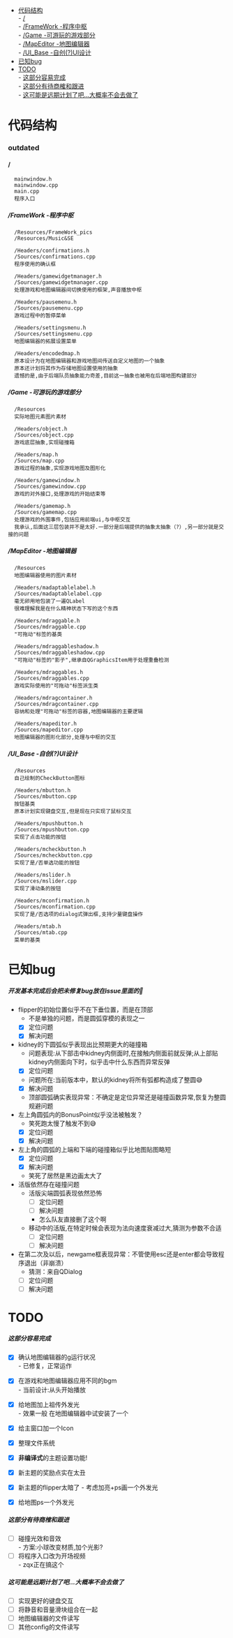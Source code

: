 - [代码结构](#代码结构)  
      - [/](#/)  
        - [/FrameWork -程序中枢](#framework--程序中枢)  
        - [/Game -可游玩的游戏部分](#game--可游玩的游戏部分)  
        - [/MapEditor -地图编辑器](#mapeditor--地图编辑器)  
        - [/UI\_Base -自创(?)UI设计](#ui_base--自创ui设计)  
- [已知bug](#已知bug)  
- [TODO](#todo)  
        - [这部分容易完成](#这部分容易完成)   
        - [这部分有待商榷和跟进](#这部分有待商榷和跟进)  
        - [这可能是远期计划了吧...大概率不会去做了](#这可能是远期计划了吧大概率不会去做了)  

# 代码结构
### outdated
#### /
      mainwindow.h
      mainwindow.cpp
      main.cpp
      程序入口
##### /FrameWork -程序中枢
      /Resources/FrameWork_pics
      /Resources/Music&SE

      /Headers/confirmations.h
      /Sources/confirmations.cpp
      程序使用的确认框

      /Headers/gamewidgetmanager.h
      /Sources/gamewidgetmanager.cpp
      处理游戏和地图编辑器间切换使用的框架,声音播放中枢

      /Headers/pausemenu.h
      /Sources/pausemenu.cpp
      游戏过程中的暂停菜单

      /Headers/settingsmenu.h
      /Sources/settingsmenu.cpp
      地图编辑器的拓展设置菜单

      /Headers/encodedmap.h
      原本设计为在地图编辑器和游戏地图间传送自定义地图的一个抽象
      原本还计划将其作为存储地图设置使用的抽象
      遗憾的是,由于后端队员抽象能力奇差,目前这一抽象也被用在后端地图构建部分

##### /Game -可游玩的游戏部分
      /Resources
      实际地图元素图片素材

      /Headers/object.h
      /Sources/object.cpp
      游戏底层抽象,实现碰撞箱

      /Headers/map.h
      /Sources/map.cpp
      游戏过程的抽象,实现游戏地图及图形化

      /Headers/gamewindow.h
      /Sources/gamewindow.cpp
      游戏的对外接口,处理游戏的开始结束等

      /Headers/gamemap.h
      /Sources/gamemap.cpp
      处理游戏的外围事件,包括应用前端ui,与中枢交互
      我承认,后面这三层包装并不是太好.一部分是后端提供的抽象太抽象（?）,另一部分就是交接的问题

##### /MapEditor -地图编辑器
      /Resources
      地图编辑器使用的图片素材

      /Headers/madaptablelabel.h
      /Sources/madaptablelabel.cpp
      毫无卵用地包装了一遍QLabel
      很难理解我是在什么精神状态下写的这个东西

      /Headers/mdraggable.h
      /Sources/mdraggable.cpp
      "可拖动"标签的基类
      
      /Headers/mdraggableshadow.h
      /Sources/mdraggableshadow.cpp
      "可拖动"标签的"影子",继承自QGraphicsItem用于处理重叠检测

      /Headers/mdraggables.h
      /Sources/mdraggables.cpp
      游戏实际使用的"可拖动"标签派生类

      /Headers/mdragcontainer.h
      /Sources/mdragcontainer.cpp
      容纳和处理"可拖动"标签的容器,地图编辑器的主要逻辑

      /Headers/mapeditor.h
      /Sources/mapeditor.cpp
      地图编辑器的图形化部分,处理与中枢的交互

##### /UI_Base -自创(?)UI设计
      /Resources
      自己绘制的CheckButton图标

      /Headers/mbutton.h
      /Sources/mbutton.cpp
      按钮基类
      原本计划实现键盘交互,但是现在只实现了鼠标交互

      /Headers/mpushbutton.h
      /Sources/mpushbutton.cpp
      实现了点击功能的按钮

      /Headers/mcheckbutton.h
      /Sources/mcheckbutton.cpp
      实现了是/否单选功能的按钮

      /Headers/mslider.h
      /Sources/mslider.cpp
      实现了滑动条的按钮

      /Headers/mconfirmation.h
      /Sources/mconfirmation.cpp
      实现了是/否选项的dialog式弹出框,支持少量键盘操作

      /Headers/mtab.h
      /Sources/mtab.cpp
      菜单的基类



# 已知bug
##### 开发基本完成后会把未修复bug放在issue里面的🥺

+ flipper的初始位置似乎不在下垂位置，而是在顶部
   - 不是单独的问题，而是圆弧穿模的表现之一
   - [x] 定位问题
   - [x] 解决问题
+ kidney的下圆弧似乎表现出比预期更大的碰撞箱
   - 问题表现:从下部击中kidney内侧面时,在接触内侧面前就反弹;从上部贴kidney内侧面向下时，似乎击中什么东西而异常反弹
   - [x] 定位问题
   - 问题所在:当前版本中，默认的kidney将所有弧都构造成了整圆😅
   - [x] 解决问题
   - 顶部圆弧确实表现异常：不确定是定位异常还是碰撞函数异常,恢复为整圆规避问题
+ 左上角圆弧内的BonusPoint似乎没法被触发？
   - 笑死跑太慢了触发不到😅
   - [x] 定位问题
   - [x] 解决问题
+ 左上角的圆弧的上端和下端的碰撞箱似乎比地图贴图略短
   - [x] 定位问题
   - [x] 解决问题
   - 笑死了居然是黑边画太大了
+ 活版依然存在碰撞问题
   - 活版尖端圆弧表现依然恐怖
      - [ ] 定位问题
      - [ ] 解决问题
      - 怎么队友直接删了这个啊
   - 移动中的活版,在特定时候会表现为法向速度衰减过大,猜测为参数不合适
      - [ ] 定位问题
      - [ ] 解决问题
+ 在第二次及以后，newgame框表现异常：不管使用esc还是enter都会导致程序退出（非崩溃）
   - 猜测：来自QDialog
   - [ ] 定位问题  
   - [ ] 解决问题

# TODO
##### 这部分容易完成
+ [x] 确认地图编辑器的g运行状况  
      - 已修复，正常运作
+ [x] 在游戏和地图编辑器应用不同的bgm  
      - 当前设计:从头开始播放
+ [x] 给地图加上祖传外发光  
      - 效果一般 在地图编辑器中试安装了一个
+ [x] 给主窗口加一个Icon
+ [x] 整理文件系统
+ [x] **非编译式**的主题设置功能!
+ [x] 新主题的奖励点实在太丑
+ [x] 新主题的flipper太暗了
      - 考虑加亮+ps画一个外发光
+ [x] 给地图ps一个外发光


##### 这部分有待商榷和跟进
+ [ ] 碰撞光效和音效  
      - 方案:小球改变材质,加个光影?
+ [ ] 将程序入口改为开场视频  
      - zqx正在搞这个

##### 这可能是远期计划了吧...大概率不会去做了
+ [ ] 实现更好的键盘交互
+ [ ] 将静音和音量滑块组合在一起
+ [ ] 地图编辑器的文件读写
+ [ ] 其他config的文件读写

